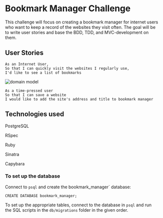 # Bookmark Manager Challenge

This challenge will focus on creating a bookmark manager for internet users who want to keep a record of the websites they visit often. The goal will be to write user stories and base the BDD, TDD, and MVC-development on them.

## User Stories ##

```
As an Internet User,
So that I can quickly visit the websites I regularly use,
I'd like to see a list of bookmarks
```

![domain model](screenshots/domain_model.png "Description goes here")

```
As a time-pressed user
So that I can save a website
I would like to add the site's address and title to bookmark manager
```

## Technologies used ##

PostgreSQL

RSpec

Ruby

Sinatra

Capybara

### To set up the database ###

Connect to `psql` and create the bookmark_manager` database:

```
CREATE DATABASE bookmark_manager;
```

To set up the appropriate tables, connect to the database in `psql` and run the SQL scripts in the `db/migrations` folder in the given order.
